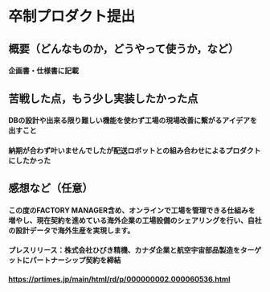 # 卒制プロダクト提出

## 概要（どんなものか，どうやって使うか，など）
#### 企画書・仕様書に記載<br>

## 苦戦した点，もう少し実装したかった点
#### DBの設計や出来る限り難しい機能を使わず工場の現場改善に繋がるアイデアを出すこと<br>
#### 納期が合わず叶いませんでしたが配送ロボットとの組み合わせによるプロダクトにしたかった<br>

## 感想など（任意）
#### この度のFACTORY MANAGER含め、オンラインで工場を管理できる仕組みを増やし、現在契約を進めている海外企業の工場設備のシェアリングを行い、自社の設計データで海外生産を実現します。<br>
#### プレスリリース：株式会社ひびき精機、カナダ企業と航空宇宙部品製造をターゲットにパートナーシップ契約を締結<br>
#### https://prtimes.jp/main/html/rd/p/000000002.000060536.html<br>